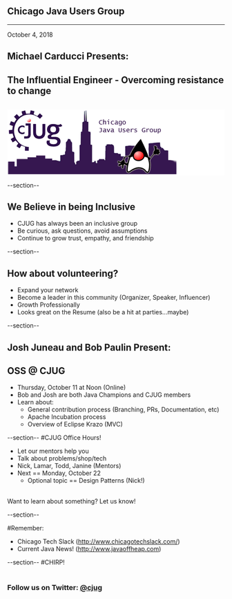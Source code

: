 ## Chicago Java Users Group

---

October 4, 2018

## Michael Carducci Presents: 
## The Influential Engineer - Overcoming resistance to change


<div style="background-color: white; margin-top: 30px;">
	<img src="images/cjug.gif" style="border: none; box-shadow: none;"/>
</div>


--section--
## We Believe in being Inclusive
 * CJUG has always been an inclusive group
 * Be curious, ask questions, avoid assumptions
 * Continue to grow trust, empathy, and friendship

--section--

## How about volunteering?
 * Expand your network
 * Become a leader in this community (Organizer, Speaker, Influencer)
 * Growth Professionally
 * Looks great on the Resume (also be a hit at parties...maybe)

--section--
## Josh Juneau and Bob Paulin Present:
## OSS @ CJUG
* Thursday, October 11 at Noon (Online)
* Bob and Josh are both Java Champions and CJUG members
* Learn about:
  * General contribution process (Branching, PRs, Documentation, etc)
  * Apache Incubation process
  * Overview of Eclipse Krazo (MVC)  

--section--
#CJUG Office Hours!
* Let our mentors help you
* Talk about problems/shop/tech
* Nick, Lamar, Todd, Janine (Mentors)
* Next == Monday, October 22
  * Optional topic == Design Patterns (Nick!)

<br>
Want to learn about something? Let us know!


--section--

#Remember:
 * Chicago Tech Slack (http://www.chicagotechslack.com/)
 * Current Java News! (http://www.javaoffheap.com)


--section--
#CHIRP!
<br/><br/>
### Follow us on Twitter: <u>@cjug</u>
